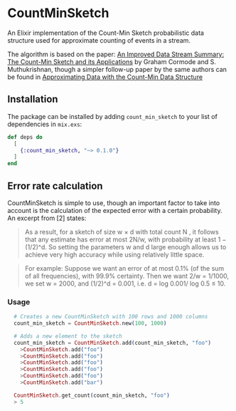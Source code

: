 # CountMinSketch

An Elixir implementation of the Count-Min Sketch probabilistic data structure used for approximate counting of events in a stream.

The algorithm is based on the paper: [An Improved Data Stream Summary: The Count-Min Sketch and its Applications](http://dimacs.rutgers.edu/~graham/pubs/papers/cm-full.pdf) by Graham Cormode and S. Muthukrishnan, though a simpler follow-up paper by the same authors can be found in [Approximating Data with the Count-Min Data Structure](http://dimacs.rutgers.edu/~graham/pubs/papers/cmsoft.pdf)

## Installation

The package can be installed
by adding `count_min_sketch` to your list of dependencies in `mix.exs`:

```elixir
def deps do
  [
    {:count_min_sketch, "~> 0.1.0"}
  ]
end
```

## Error rate calculation

CountMinSketch is simple to use, though an important factor to take into account is the calculation of the expected error with a certain probability. An excerpt from [2] states:

> As a result, for a sketch of size w × d with total count N , it follows that any estimate has error at most 2N/w, with probability at least 1 − (1/2)^d. So setting the parameters w and d large enough allows us
to achieve very high accuracy while using relatively little space.

> For example:
Suppose we want an error of at most 0.1% (of the sum of all frequencies), with 99.9% certainty. Then
we want 2/w = 1/1000, we set w = 2000, and (1/2)^d = 0.001, i.e. d = log 0.001/ log 0.5 ≤ 10.

### Usage

```elixir
  # Creates a new CountMinSketch with 100 rows and 1000 columns 
  count_min_sketch = CountMinSketch.new(100, 1000)

  # Adds a new element to the sketch
  count_min_sketch = CountMinSketch.add(count_min_sketch, "foo")
    >CountMinSketch.add("foo")
    >CountMinSketch.add("foo")
    >CountMinSketch.add("foo")
    >CountMinSketch.add("foo")
    >CountMinSketch.add("foo")
    >CountMinSketch.add("bar")

  CountMinSketch.get_count(count_min_sketch, "foo")
  > 5

